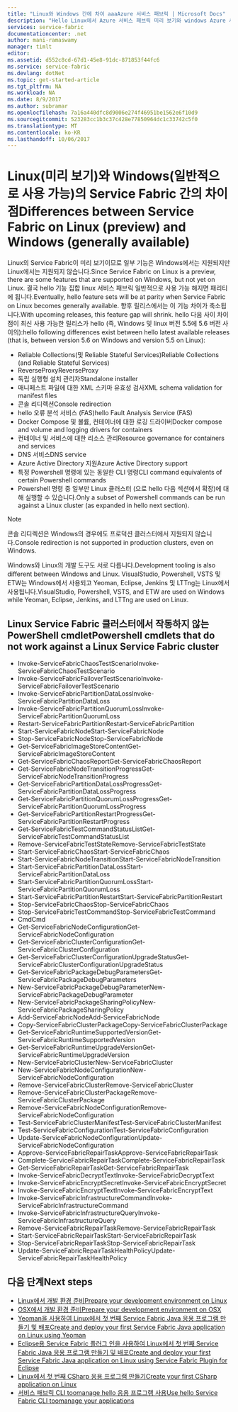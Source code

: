 ```yaml
---
title: "Linux와 Windows 간에 차이 aaaAzure 서비스 패브릭 | Microsoft Docs"
description: "Hello Linux에서 Azure 서비스 패브릭 미리 보기와 windows Azure 서비스 패브릭 간의 차이 제공 합니다."
services: service-fabric
documentationcenter: .net
author: mani-ramaswamy
manager: timlt
editor: 
ms.assetid: d552c8cd-67d1-45e8-91dc-871853f44fc6
ms.service: service-fabric
ms.devlang: dotNet
ms.topic: get-started-article
ms.tgt_pltfrm: NA
ms.workload: NA
ms.date: 8/9/2017
ms.author: subramar
ms.openlocfilehash: 7a16a440dfc8d9006e274f46951be1562e6f10d9
ms.sourcegitcommit: 523283cc1b3c37c428e77850964dc1c33742c5f0
ms.translationtype: MT
ms.contentlocale: ko-KR
ms.lasthandoff: 10/06/2017
---
```

# <a name="differences-between-service-fabric-on-linux-preview-and-windows-generally-available"></a><span data-ttu-id="eeb48-103">Linux(미리 보기)와 Windows(일반적으로 사용 가능)의 Service Fabric 간의 차이점</span><span class="sxs-lookup"><span data-stu-id="eeb48-103">Differences between Service Fabric on Linux (preview) and Windows (generally available)</span></span>

<span data-ttu-id="eeb48-104">Linux의 Service Fabric이 미리 보기이므로 일부 기능은 Windows에서는 지원되지만 Linux에서는 지원되지 않습니다.</span><span class="sxs-lookup"><span data-stu-id="eeb48-104">Since Service Fabric on Linux is a preview, there are some features that are supported on Windows, but not yet on Linux.</span></span> <span data-ttu-id="eeb48-105">결국 hello 기능 집합 linux 서비스 패브릭 일반적으로 사용 가능 해지면 패리티에 됩니다.</span><span class="sxs-lookup"><span data-stu-id="eeb48-105">Eventually, hello feature sets will be at parity when Service Fabric on Linux becomes generally available.</span></span> <span data-ttu-id="eeb48-106">향후 릴리스에서는 이 기능 차이가 축소됩니다.</span><span class="sxs-lookup"><span data-stu-id="eeb48-106">With upcoming releases, this feature gap will shrink.</span></span> <span data-ttu-id="eeb48-107">hello 다음 사이 차이점이 최신 사용 가능한 릴리스가 hello (즉, Windows 및 linux 버전 5.5에 5.6 버전 사이의):</span><span class="sxs-lookup"><span data-stu-id="eeb48-107">hello following differences exist between hello latest available releases (that is, between version 5.6 on Windows and version 5.5 on Linux):</span></span> 

* <span data-ttu-id="eeb48-108">Reliable Collections(및 Reliable Stateful Services)</span><span class="sxs-lookup"><span data-stu-id="eeb48-108">Reliable Collections (and Reliable Stateful Services)</span></span> 
* <span data-ttu-id="eeb48-109">ReverseProxy</span><span class="sxs-lookup"><span data-stu-id="eeb48-109">ReverseProxy</span></span> 
* <span data-ttu-id="eeb48-110">독립 실행형 설치 관리자</span><span class="sxs-lookup"><span data-stu-id="eeb48-110">Standalone installer</span></span> 
* <span data-ttu-id="eeb48-111">매니페스트 파일에 대한 XML 스키마 유효성 검사</span><span class="sxs-lookup"><span data-stu-id="eeb48-111">XML schema validation for manifest files</span></span> 
* <span data-ttu-id="eeb48-112">콘솔 리디렉션</span><span class="sxs-lookup"><span data-stu-id="eeb48-112">Console redirection</span></span> 
* <span data-ttu-id="eeb48-113">hello 오류 분석 서비스 (FAS)</span><span class="sxs-lookup"><span data-stu-id="eeb48-113">hello Fault Analysis Service (FAS)</span></span>
* <span data-ttu-id="eeb48-114">Docker Compose 및 볼륨, 컨테이너에 대한 로깅 드라이버</span><span class="sxs-lookup"><span data-stu-id="eeb48-114">Docker compose and volume and logging drivers for containers</span></span> 
* <span data-ttu-id="eeb48-115">컨테이너 및 서비스에 대한 리소스 관리</span><span class="sxs-lookup"><span data-stu-id="eeb48-115">Resource governance for containers and services</span></span> 
* <span data-ttu-id="eeb48-116">DNS 서비스</span><span class="sxs-lookup"><span data-stu-id="eeb48-116">DNS service</span></span>
* <span data-ttu-id="eeb48-117">Azure Active Directory 지원</span><span class="sxs-lookup"><span data-stu-id="eeb48-117">Azure Active Directory support</span></span>
* <span data-ttu-id="eeb48-118">특정 Powershell 명령에 있는 동일한 CLI 명령</span><span class="sxs-lookup"><span data-stu-id="eeb48-118">CLI command equivalents of certain Powershell commands</span></span> 
* <span data-ttu-id="eeb48-119">Powershell 명령 중 일부만 Linux 클러스터 (으로 hello 다음 섹션에서 확장)에 대해 실행할 수 있습니다.</span><span class="sxs-lookup"><span data-stu-id="eeb48-119">Only a subset of Powershell commands can be run against a Linux cluster (as expanded in hello next section).</span></span>

>[!NOTE]
><span data-ttu-id="eeb48-120">콘솔 리디렉션은 Windows의 경우에도 프로덕션 클러스터에서 지원되지 않습니다.</span><span class="sxs-lookup"><span data-stu-id="eeb48-120">Console redirection is not supported in production clusters, even on Windows.</span></span>

<span data-ttu-id="eeb48-121">Windows와 Linux의 개발 도구도 서로 다릅니다.</span><span class="sxs-lookup"><span data-stu-id="eeb48-121">Development tooling is also different between Windows and Linux.</span></span> <span data-ttu-id="eeb48-122">VisualStudio, Powershell, VSTS 및 ETW는 Windows에서 사용되고 Yeoman, Eclipse, Jenkins 및 LTTng는 Linux에서 사용됩니다.</span><span class="sxs-lookup"><span data-stu-id="eeb48-122">VisualStudio, Powershell, VSTS, and ETW are used on Windows while Yeoman, Eclipse, Jenkins, and LTTng are used on Linux.</span></span>

## <a name="powershell-cmdlets-that-do-not-work-against-a-linux-service-fabric-cluster"></a><span data-ttu-id="eeb48-123">Linux Service Fabric 클러스터에서 작동하지 않는 PowerShell cmdlet</span><span class="sxs-lookup"><span data-stu-id="eeb48-123">Powershell cmdlets that do not work against a Linux Service Fabric cluster</span></span>

* <span data-ttu-id="eeb48-124">Invoke-ServiceFabricChaosTestScenario</span><span class="sxs-lookup"><span data-stu-id="eeb48-124">Invoke-ServiceFabricChaosTestScenario</span></span>
* <span data-ttu-id="eeb48-125">Invoke-ServiceFabricFailoverTestScenario</span><span class="sxs-lookup"><span data-stu-id="eeb48-125">Invoke-ServiceFabricFailoverTestScenario</span></span>
* <span data-ttu-id="eeb48-126">Invoke-ServiceFabricPartitionDataLoss</span><span class="sxs-lookup"><span data-stu-id="eeb48-126">Invoke-ServiceFabricPartitionDataLoss</span></span>
* <span data-ttu-id="eeb48-127">Invoke-ServiceFabricPartitionQuorumLoss</span><span class="sxs-lookup"><span data-stu-id="eeb48-127">Invoke-ServiceFabricPartitionQuorumLoss</span></span>
* <span data-ttu-id="eeb48-128">Restart-ServiceFabricPartition</span><span class="sxs-lookup"><span data-stu-id="eeb48-128">Restart-ServiceFabricPartition</span></span>
* <span data-ttu-id="eeb48-129">Start-ServiceFabricNode</span><span class="sxs-lookup"><span data-stu-id="eeb48-129">Start-ServiceFabricNode</span></span>
* <span data-ttu-id="eeb48-130">Stop-ServiceFabricNode</span><span class="sxs-lookup"><span data-stu-id="eeb48-130">Stop-ServiceFabricNode</span></span>
* <span data-ttu-id="eeb48-131">Get-ServiceFabricImageStoreContent</span><span class="sxs-lookup"><span data-stu-id="eeb48-131">Get-ServiceFabricImageStoreContent</span></span>
* <span data-ttu-id="eeb48-132">Get-ServiceFabricChaosReport</span><span class="sxs-lookup"><span data-stu-id="eeb48-132">Get-ServiceFabricChaosReport</span></span>
* <span data-ttu-id="eeb48-133">Get-ServiceFabricNodeTransitionProgress</span><span class="sxs-lookup"><span data-stu-id="eeb48-133">Get-ServiceFabricNodeTransitionProgress</span></span>
* <span data-ttu-id="eeb48-134">Get-ServiceFabricPartitionDataLossProgress</span><span class="sxs-lookup"><span data-stu-id="eeb48-134">Get-ServiceFabricPartitionDataLossProgress</span></span>
* <span data-ttu-id="eeb48-135">Get-ServiceFabricPartitionQuorumLossProgress</span><span class="sxs-lookup"><span data-stu-id="eeb48-135">Get-ServiceFabricPartitionQuorumLossProgress</span></span>
* <span data-ttu-id="eeb48-136">Get-ServiceFabricPartitionRestartProgress</span><span class="sxs-lookup"><span data-stu-id="eeb48-136">Get-ServiceFabricPartitionRestartProgress</span></span>
* <span data-ttu-id="eeb48-137">Get-ServiceFabricTestCommandStatusList</span><span class="sxs-lookup"><span data-stu-id="eeb48-137">Get-ServiceFabricTestCommandStatusList</span></span>
* <span data-ttu-id="eeb48-138">Remove-ServiceFabricTestState</span><span class="sxs-lookup"><span data-stu-id="eeb48-138">Remove-ServiceFabricTestState</span></span>
* <span data-ttu-id="eeb48-139">Start-ServiceFabricChaos</span><span class="sxs-lookup"><span data-stu-id="eeb48-139">Start-ServiceFabricChaos</span></span>
* <span data-ttu-id="eeb48-140">Start-ServiceFabricNodeTransition</span><span class="sxs-lookup"><span data-stu-id="eeb48-140">Start-ServiceFabricNodeTransition</span></span>
* <span data-ttu-id="eeb48-141">Start-ServiceFabricPartitionDataLoss</span><span class="sxs-lookup"><span data-stu-id="eeb48-141">Start-ServiceFabricPartitionDataLoss</span></span>
* <span data-ttu-id="eeb48-142">Start-ServiceFabricPartitionQuorumLoss</span><span class="sxs-lookup"><span data-stu-id="eeb48-142">Start-ServiceFabricPartitionQuorumLoss</span></span>
* <span data-ttu-id="eeb48-143">Start-ServiceFabricPartitionRestart</span><span class="sxs-lookup"><span data-stu-id="eeb48-143">Start-ServiceFabricPartitionRestart</span></span>
* <span data-ttu-id="eeb48-144">Stop-ServiceFabricChaos</span><span class="sxs-lookup"><span data-stu-id="eeb48-144">Stop-ServiceFabricChaos</span></span>
* <span data-ttu-id="eeb48-145">Stop-ServiceFabricTestCommand</span><span class="sxs-lookup"><span data-stu-id="eeb48-145">Stop-ServiceFabricTestCommand</span></span>
* <span data-ttu-id="eeb48-146">Cmd</span><span class="sxs-lookup"><span data-stu-id="eeb48-146">Cmd</span></span>
* <span data-ttu-id="eeb48-147">Get-ServiceFabricNodeConfiguration</span><span class="sxs-lookup"><span data-stu-id="eeb48-147">Get-ServiceFabricNodeConfiguration</span></span>
* <span data-ttu-id="eeb48-148">Get-ServiceFabricClusterConfiguration</span><span class="sxs-lookup"><span data-stu-id="eeb48-148">Get-ServiceFabricClusterConfiguration</span></span>
* <span data-ttu-id="eeb48-149">Get-ServiceFabricClusterConfigurationUpgradeStatus</span><span class="sxs-lookup"><span data-stu-id="eeb48-149">Get-ServiceFabricClusterConfigurationUpgradeStatus</span></span>
* <span data-ttu-id="eeb48-150">Get-ServiceFabricPackageDebugParameters</span><span class="sxs-lookup"><span data-stu-id="eeb48-150">Get-ServiceFabricPackageDebugParameters</span></span>
* <span data-ttu-id="eeb48-151">New-ServiceFabricPackageDebugParameter</span><span class="sxs-lookup"><span data-stu-id="eeb48-151">New-ServiceFabricPackageDebugParameter</span></span>
* <span data-ttu-id="eeb48-152">New-ServiceFabricPackageSharingPolicy</span><span class="sxs-lookup"><span data-stu-id="eeb48-152">New-ServiceFabricPackageSharingPolicy</span></span>
* <span data-ttu-id="eeb48-153">Add-ServiceFabricNode</span><span class="sxs-lookup"><span data-stu-id="eeb48-153">Add-ServiceFabricNode</span></span>
* <span data-ttu-id="eeb48-154">Copy-ServiceFabricClusterPackage</span><span class="sxs-lookup"><span data-stu-id="eeb48-154">Copy-ServiceFabricClusterPackage</span></span>
* <span data-ttu-id="eeb48-155">Get-ServiceFabricRuntimeSupportedVersion</span><span class="sxs-lookup"><span data-stu-id="eeb48-155">Get-ServiceFabricRuntimeSupportedVersion</span></span>
* <span data-ttu-id="eeb48-156">Get-ServiceFabricRuntimeUpgradeVersion</span><span class="sxs-lookup"><span data-stu-id="eeb48-156">Get-ServiceFabricRuntimeUpgradeVersion</span></span>
* <span data-ttu-id="eeb48-157">New-ServiceFabricCluster</span><span class="sxs-lookup"><span data-stu-id="eeb48-157">New-ServiceFabricCluster</span></span>
* <span data-ttu-id="eeb48-158">New-ServiceFabricNodeConfiguration</span><span class="sxs-lookup"><span data-stu-id="eeb48-158">New-ServiceFabricNodeConfiguration</span></span>
* <span data-ttu-id="eeb48-159">Remove-ServiceFabricCluster</span><span class="sxs-lookup"><span data-stu-id="eeb48-159">Remove-ServiceFabricCluster</span></span>
* <span data-ttu-id="eeb48-160">Remove-ServiceFabricClusterPackage</span><span class="sxs-lookup"><span data-stu-id="eeb48-160">Remove-ServiceFabricClusterPackage</span></span>
* <span data-ttu-id="eeb48-161">Remove-ServiceFabricNodeConfiguration</span><span class="sxs-lookup"><span data-stu-id="eeb48-161">Remove-ServiceFabricNodeConfiguration</span></span>
* <span data-ttu-id="eeb48-162">Test-ServiceFabricClusterManifest</span><span class="sxs-lookup"><span data-stu-id="eeb48-162">Test-ServiceFabricClusterManifest</span></span>
* <span data-ttu-id="eeb48-163">Test-ServiceFabricConfiguration</span><span class="sxs-lookup"><span data-stu-id="eeb48-163">Test-ServiceFabricConfiguration</span></span>
* <span data-ttu-id="eeb48-164">Update-ServiceFabricNodeConfiguration</span><span class="sxs-lookup"><span data-stu-id="eeb48-164">Update-ServiceFabricNodeConfiguration</span></span>
* <span data-ttu-id="eeb48-165">Approve-ServiceFabricRepairTask</span><span class="sxs-lookup"><span data-stu-id="eeb48-165">Approve-ServiceFabricRepairTask</span></span>
* <span data-ttu-id="eeb48-166">Complete-ServiceFabricRepairTask</span><span class="sxs-lookup"><span data-stu-id="eeb48-166">Complete-ServiceFabricRepairTask</span></span>
* <span data-ttu-id="eeb48-167">Get-ServiceFabricRepairTask</span><span class="sxs-lookup"><span data-stu-id="eeb48-167">Get-ServiceFabricRepairTask</span></span>
* <span data-ttu-id="eeb48-168">Invoke-ServiceFabricDecryptText</span><span class="sxs-lookup"><span data-stu-id="eeb48-168">Invoke-ServiceFabricDecryptText</span></span>
* <span data-ttu-id="eeb48-169">Invoke-ServiceFabricEncryptSecret</span><span class="sxs-lookup"><span data-stu-id="eeb48-169">Invoke-ServiceFabricEncryptSecret</span></span>
* <span data-ttu-id="eeb48-170">Invoke-ServiceFabricEncryptText</span><span class="sxs-lookup"><span data-stu-id="eeb48-170">Invoke-ServiceFabricEncryptText</span></span>
* <span data-ttu-id="eeb48-171">Invoke-ServiceFabricInfrastructureCommand</span><span class="sxs-lookup"><span data-stu-id="eeb48-171">Invoke-ServiceFabricInfrastructureCommand</span></span>
* <span data-ttu-id="eeb48-172">Invoke-ServiceFabricInfrastructureQuery</span><span class="sxs-lookup"><span data-stu-id="eeb48-172">Invoke-ServiceFabricInfrastructureQuery</span></span>
* <span data-ttu-id="eeb48-173">Remove-ServiceFabricRepairTask</span><span class="sxs-lookup"><span data-stu-id="eeb48-173">Remove-ServiceFabricRepairTask</span></span>
* <span data-ttu-id="eeb48-174">Start-ServiceFabricRepairTask</span><span class="sxs-lookup"><span data-stu-id="eeb48-174">Start-ServiceFabricRepairTask</span></span>
* <span data-ttu-id="eeb48-175">Stop-ServiceFabricRepairTask</span><span class="sxs-lookup"><span data-stu-id="eeb48-175">Stop-ServiceFabricRepairTask</span></span>
* <span data-ttu-id="eeb48-176">Update-ServiceFabricRepairTaskHealthPolicy</span><span class="sxs-lookup"><span data-stu-id="eeb48-176">Update-ServiceFabricRepairTaskHealthPolicy</span></span>



## <a name="next-steps"></a><span data-ttu-id="eeb48-177">다음 단계</span><span class="sxs-lookup"><span data-stu-id="eeb48-177">Next steps</span></span>
* [<span data-ttu-id="eeb48-178">Linux에서 개발 환경 준비</span><span class="sxs-lookup"><span data-stu-id="eeb48-178">Prepare your development environment on Linux</span></span>](service-fabric-get-started-linux.md)
* [<span data-ttu-id="eeb48-179">OSX에서 개발 환경 준비</span><span class="sxs-lookup"><span data-stu-id="eeb48-179">Prepare your development environment on OSX</span></span>](service-fabric-get-started-mac.md)
* [<span data-ttu-id="eeb48-180">Yeoman을 사용하여 Linux에서 첫 번째 Service Fabric Java 응용 프로그램 만들기 및 배포</span><span class="sxs-lookup"><span data-stu-id="eeb48-180">Create and deploy your first Service Fabric Java application on Linux using Yeoman</span></span>](service-fabric-create-your-first-linux-application-with-java.md)
* [<span data-ttu-id="eeb48-181">Eclipse용 Service Fabric 플러그 인을 사용하여 Linux에서 첫 번째 Service Fabric Java 응용 프로그램 만들기 및 배포</span><span class="sxs-lookup"><span data-stu-id="eeb48-181">Create and deploy your first Service Fabric Java application on Linux using Service Fabric Plugin for Eclipse</span></span>](service-fabric-get-started-eclipse.md)
* [<span data-ttu-id="eeb48-182">Linux에서 첫 번째 CSharp 응용 프로그램 만들기</span><span class="sxs-lookup"><span data-stu-id="eeb48-182">Create your first CSharp application on Linux</span></span>](service-fabric-create-your-first-linux-application-with-csharp.md)
* [<span data-ttu-id="eeb48-183">서비스 패브릭 CLI toomanage hello 응용 프로그램 사용</span><span class="sxs-lookup"><span data-stu-id="eeb48-183">Use hello Service Fabric CLI toomanage your applications</span></span>](service-fabric-application-lifecycle-sfctl.md)
